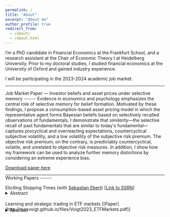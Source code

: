 ```yaml
---
permalink: /
title: "About"
excerpt: "About me"
author_profile: true
redirect_from: 
  - /about/
  - /about.html
---
```


I’m a PhD candidate in Financial Economics at the Frankfurt School, and a research assistant at the Chair of Economic Theory I at Heidelberg University. Prior to my doctoral studies, I studied financial economics at the University of Oxford and gained industry experience. 

I will be participating in the 2023-2024 academic job market.

<hr style="border-top-color:black">
Job Market Paper — Investor beliefs and asset prices under selective memory
------
Evidence in economics and psychology emphasizes the central role of selective memory for belief formation. Motivated by these findings, I propose a consumption-based asset pricing model in which the representative agent forms Bayesian beliefs based on selectively recalled observations of fundamentals. I demonstrate that <i>similarity</i>—the selective recall of past fundamentals that are similar to today's fundamental—captures procyclical and overreacting expectations, countercyclical subjective volatility, and a low volatility of the subjective risk premium. The objective risk premium, on the contrary, is predictably countercyclical, volatile, and unrelated to objective risk measures. In addition, I show how my framework can be used to analyze further memory distortions by considering an extreme experience bias.

[Download paper here](http://maxvoigt.github.io/files/Voigt_JMP_BeliefsAssetPrices.pdf)

<hr style="border-top-color:black; margin-block-end:0">
Working Papers
------

Eliciting Stopping Times (with [Sebastian Ebert](https://sites.google.com/site/ebertecon/home)) [[Link to SSRN](https://papers.ssrn.com/sol3/papers.cfm?abstract_id=4526931)]
  <details style="margin-top:-1em"><summary>Abstract</summary>We propose an experimental method to elicit stopping times—each subject’s complete contingent plan for taking a risk for up to five times—to study repeated risk-taking under precommitment. In addition to time- and outcome-contingent risk-taking, we allow some subjects to use path-dependent or randomized stopping times. Our experimental design thus allows for hundreds of different risk-taking plans. Using an unsupervised machine-learning algorithm, we find that individuals’ risk-taking strategies map well to stop-loss, take-profit, or buy-and-hold strategies. Most strategies are of a continue-when-winning and stop-when-losing type, with a profit-trailing stopping barrier. Path-dependence and randomization are used extensively, even if they are costly. We further analyze dynamic consistency in a sequential risk-taking task and find that subjects largely follow the unconstrained plans that we elicited.
  </details>

<br>
Learning and strategic trading in ETF markets [[Paper](http://maxvoigt.github.io/files/Voigt2023_ETFMarkets.pdf)]
  <details style="margin-top:-1em"><summary>Abstract</summary>Designated broker-dealers arbitrage away differences between the market price of an ETF and the net asset value of the underlying assets. Using a dynamic strategic trading model, I show that this arbitrage mechanism increases long-term price informativeness but reduces short-term price informativeness. The information contained in the ETF price leads to additional learning, which improves long-term price informativeness. However, traders informed about the value of an underlying asset use their informational advantage to forecast arbitrage-induced price changes of all other assets contained in the ETF. The predictability of future price changes induces speculative cross-asset trading, which reduces short-term price informativeness. Thus, regulation targeting ETFs must balance short- and long-term price informativeness.
  </details>
